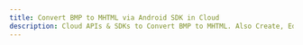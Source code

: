 ---title: Convert BMP to MHTML via Android SDK in Clouddescription: Cloud APIs & SDKs to Convert BMP to MHTML. Also Create, Edit & Render Microsoft Word & OpenOffice documents in the Cloud.---